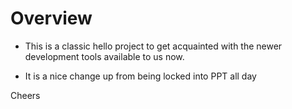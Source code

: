 # Overview

* This is a classic hello project to get acquainted with the newer
development tools available to us now.

* It is a nice change up from being locked into PPT all day

Cheers
